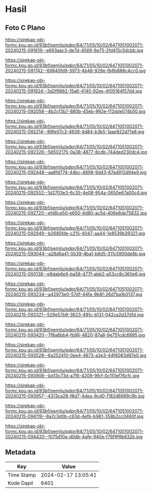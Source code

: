 # Hasil

## Foto C Plano

https://sirekap-obj-formc.kpu.go.id/93bf/pemilu/pdpr/64/71/05/10/02/6471051002071-20240215-091619--e693aac3-de7d-4569-8e75-2fd415c5dcbb.jpg

https://sirekap-obj-formc.kpu.go.id/93bf/pemilu/pdpr/64/71/05/10/02/6471051002071-20240215-091742--69840fd9-3973-4b48-929e-fb6b888c4cc0.jpg

https://sirekap-obj-formc.kpu.go.id/93bf/pemilu/pdpr/64/71/05/10/02/6471051002071-20240215-091924--3d2f9862-15a6-4145-92ee-4f05164f57d4.jpg

https://sirekap-obj-formc.kpu.go.id/93bf/pemilu/pdpr/64/71/05/10/02/6471051002071-20240215-092058--4b2cf3b7-880b-45eb-992e-f12dde074b50.jpg

https://sirekap-obj-formc.kpu.go.id/93bf/pemilu/pdpr/64/71/05/10/02/6471051002071-20240215-092214--89fe07c3-4639-4d84-b3b5-1aae922d71e6.jpg

https://sirekap-obj-formc.kpu.go.id/93bf/pemilu/pdpr/64/71/05/10/02/6471051002071-20240215-092326--56502175-0a38-4877-8cdb-744ded230dc4.jpg

https://sirekap-obj-formc.kpu.go.id/93bf/pemilu/pdpr/64/71/05/10/02/6471051002071-20240215-092448--aa8fd774-44bc-4898-9d43-67ed912d94e9.jpg

https://sirekap-obj-formc.kpu.go.id/93bf/pemilu/pdpr/64/71/05/10/02/6471051002071-20240215-092552--1d2703e3-6c35-4e08-954a-0650e67a00c4.jpg

https://sirekap-obj-formc.kpu.go.id/93bf/pemilu/pdpr/64/71/05/10/02/6471051002071-20240215-092720--efd8ce50-e650-4d80-ac5d-406e8de75832.jpg

https://sirekap-obj-formc.kpu.go.id/93bf/pemilu/pdpr/64/71/05/10/02/6471051002071-20240215-092949--b2685fde-c215-4047-aa44-1e8539b39321.jpg

https://sirekap-obj-formc.kpu.go.id/93bf/pemilu/pdpr/64/71/05/10/02/6471051002071-20240215-093044--a28d6a41-0b39-4ba1-b9d5-311c5900de8b.jpg

https://sirekap-obj-formc.kpu.go.id/93bf/pemilu/pdpr/64/71/05/10/02/6471051002071-20240215-093138--e8dab6e9-ba58-477f-abb2-a53cc8c360e6.jpg

https://sirekap-obj-formc.kpu.go.id/93bf/pemilu/pdpr/64/71/05/10/02/6471051002071-20240215-093234--a42973e0-57d1-44fa-9b8f-26d7ba1b0137.jpg

https://sirekap-obj-formc.kpu.go.id/93bf/pemilu/pdpr/64/71/05/10/02/6471051002071-20240215-093321--529e57b9-3623-491c-b131-042ca2d37d1d.jpg

https://sirekap-obj-formc.kpu.go.id/93bf/pemilu/pdpr/64/71/05/10/02/6471051002071-20240215-093420--7f8a6bb4-fb86-4820-87a8-9e751cdc6895.jpg

https://sirekap-obj-formc.kpu.go.id/93bf/pemilu/pdpr/64/71/05/10/02/6471051002071-20240215-093528--6a252410-0ee4-4673-a3e3-44f6083d97e0.jpg

https://sirekap-obj-formc.kpu.go.id/93bf/pemilu/pdpr/64/71/05/10/02/6471051002071-20240215-093906--bd13c73d-a7f6-4209-9fcf-0c151ef76cfc.jpg

https://sirekap-obj-formc.kpu.go.id/93bf/pemilu/pdpr/64/71/05/10/02/6471051002071-20240215-093957--4313ca28-f8d7-4dea-9cd0-f182d6669c9b.jpg

https://sirekap-obj-formc.kpu.go.id/93bf/pemilu/pdpr/64/71/05/10/02/6471051002071-20240215-094119--8a7c3d0b-c93d-4efb-b981-358b2cc0460f.jpg

https://sirekap-obj-formc.kpu.go.id/93bf/pemilu/pdpr/64/71/05/10/02/6471051002071-20240215-094420--f075d10a-d0db-4afe-940e-f76f9f6b632b.jpg


## Metadata

| Key        | Value               |
| ---------- | ------------------- |
| Time Stamp | 2024-02-17 13:05:41 |
| Kode Dapil | 6401                |



